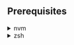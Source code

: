 

## Prerequisites

<details><summary>nvm</summary>
<br>
###### [ ] NVM
<p>


```bash
   curl -o- https://raw.githubusercontent.com/creationix/nvm/v0.33.0/install.sh | bash
```
</p>
</details>




<details><summary>zsh</summary>
<br>
<p>

<code>Mac</code>
```bash
brew install zsh
```

<code>Mac/Ubuntu</code>
```bash
apt install zsh
```
</p>
</details>
